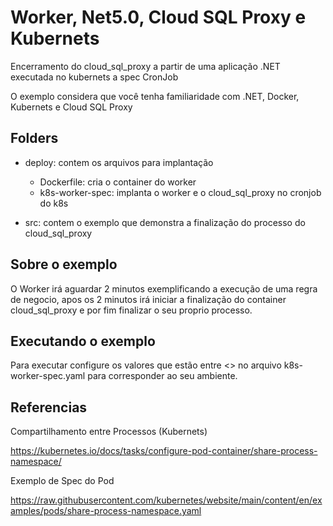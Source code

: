 # Worker, Net5.0, Cloud SQL Proxy e Kubernets

Encerramento do cloud_sql_proxy a partir de uma aplicação .NET executada no kubernets a spec CronJob

O exemplo considera que você tenha familiaridade com .NET, Docker, Kubernets e Cloud SQL Proxy

## Folders

- deploy: contem os arquivos para implantação 
    - Dockerfile: cria o container do worker
    - k8s-worker-spec: implanta o worker e o cloud_sql_proxy no cronjob do k8s

- src: contem o exemplo que demonstra a finalização do processo do cloud_sql_proxy

## Sobre o exemplo

O Worker irá aguardar 2 minutos exemplificando a execução de uma regra de negocio, apos os 2 minutos irá iniciar a finalização do container cloud_sql_proxy e por fim finalizar o seu proprio processo.

## Executando o exemplo

Para executar configure os valores que estão entre <> no arquivo k8s-worker-spec.yaml para corresponder ao seu ambiente.

## Referencias

Compartilhamento entre Processos (Kubernets)

https://kubernetes.io/docs/tasks/configure-pod-container/share-process-namespace/

Exemplo de Spec do Pod

https://raw.githubusercontent.com/kubernetes/website/main/content/en/examples/pods/share-process-namespace.yaml
